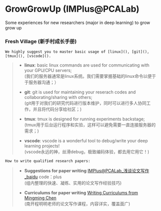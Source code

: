 # GrowGrowUp (IMPlus@PCALab)
Some experiences for new researchers (major in deep learning) to grow grow up

### Fresh Village (新手村成长手册)
`We highly suggest you to master basic usage of [linux](), [git](), [tmux](), [vscode]().` 

> * **linux**: basic linux commands are used for communicating with your GPU/CPU servers;  
> (我们的服务器通常是linux系统。我们需要掌握基础的linux命令以便于于服务器沟通；）
> 
> * **git**: git is used for maintaining your reserach codes and collaborating/sharing with others;  
> (git用于对我们的研究代码进行版本维护，同时可以进行多人协同工作，并且将代码分享给社区；)
> 
> * **tmux**: tmux is designed for running experiments backstage;  
> (tmux用于后台运行程序和实验，这样可以避免需要一直连接服务器的需求；)
> 
> * **vscode**: vscode is a wonderful tool to debug/write your deep learning projects!  
> (vscode永远的神，丝滑debug，极致编码体验，都去用它用它！)


`How to write qualified research papers:`

> * **Suggestions for paper writing** [IMPlus@PCALab_浅谈论文写作_baidu](https://pan.baidu.com/s/1HlYfXJeeYeqHVkkpaSeMMw) code：plus  
> (组内整理的快速、凝练、实用的论文写作经验技巧)
>
> * **Curriculums for paper writing** [Writing Curriculums from Mingming Chen](https://mmcheng.net/writing/)  
> (南开程明明老师的论文写作课程，内容详实，覆盖面广)
